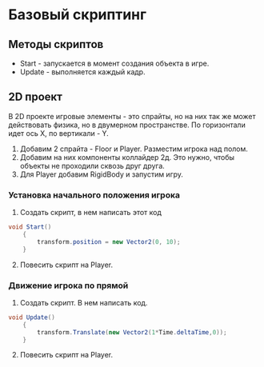 # Базовый скриптинг

## Методы скриптов

- Start - запускается в момент создания объекта в игре.
- Update - выполняется каждый кадр.

## 2D проект

В 2D проекте игровые элементы - это спрайты, но на них так же может действовать физика, но в двумерном пространстве. По горизонтали идет ось X, по вертикали - Y.

1. Добавим 2 спрайта - Floor и Player. Разместим игрока над полом.
2. Добавим на них компоненты коллайдер 2д. Это нужно, чтобы объекты не проходили сквозь друг друга.
3. Для Player добавим RigidBody и запустим игру.

### Установка начального положения игрока

1. Создать скрипт, в нем написать этот код

```csharp
void Start()
    {
        transform.position = new Vector2(0, 10);
    }
```

2. Повесить скрипт на Player.

### Движение игрока по прямой

1. Создать скрипт. В нем написать код.

```csharp
void Update()
    {
        transform.Translate(new Vector2(1*Time.deltaTime,0));
    }
```

2. Повесить скрипт на Player.

